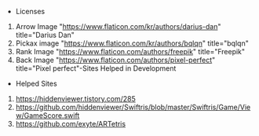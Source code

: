
* Licenses
1. Arrow Image
"https://www.flaticon.com/kr/authors/darius-dan" title="Darius Dan"
2. Pickax image
"https://www.flaticon.com/kr/authors/bqlqn" title="bqlqn"
3. Rank Image
"https://www.flaticon.com/authors/freepik" title="Freepik"
4. Back Image
"https://www.flaticon.com/authors/pixel-perfect" title="Pixel perfect"-Sites Helped in Development



* Helped Sites
1. https://hiddenviewer.tistory.com/285
2. https://github.com/hiddenviewer/Swiftris/blob/master/Swiftris/Game/View/GameScore.swift
3. https://github.com/exyte/ARTetris

